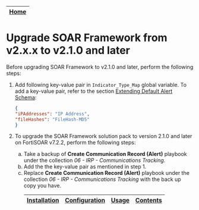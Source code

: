 | [Home](../README.md) |
|----------------------|

# Upgrade SOAR Framework from v2.x.x to v2.1.0 and later

Before upgrading SOAR Framework to v2.1.0 and later, perform the following steps:

1. Add following key-value pair in `Indicator_Type_Map` global variable. To add a key-value pair, refer to the section [Extending Default Alert Schema](./extending-default-indicator-extraction-process.md#extending-default-alert-schema):

    ```json
    {
    "iPAddresses": "IP Address",
    "fileHashes": "FileHash-MD5"
    }
    ```

2. To upgrade the SOAR Framework solution pack to version 2.1.0 and later on FortiSOAR v7.2.2, perform the following steps:
    <ol type="a">
      <li>Take a backup of <strong>Create Communication Record (Alert)</strong> playbook under the collection <em>06 - IRP - Communications Tracking</em>.</li>
      <li>Add the the key-value pair as mentioned in step 1.</li>
      <li>Replace <strong>Create Communication Record (Alert)</strong> playbook under the collection <em>06 - IRP - Communications Tracking</em> with the back up copy you have.</li>
    <ol>

| [Installation](./setup.md#installation) | [Configuration](./setup.md#configuration) | [Usage](./usage.md) | [Contents](./contents.md) |
|-----------------------------------------|-------------------------------------------|---------------------|---------------------------|